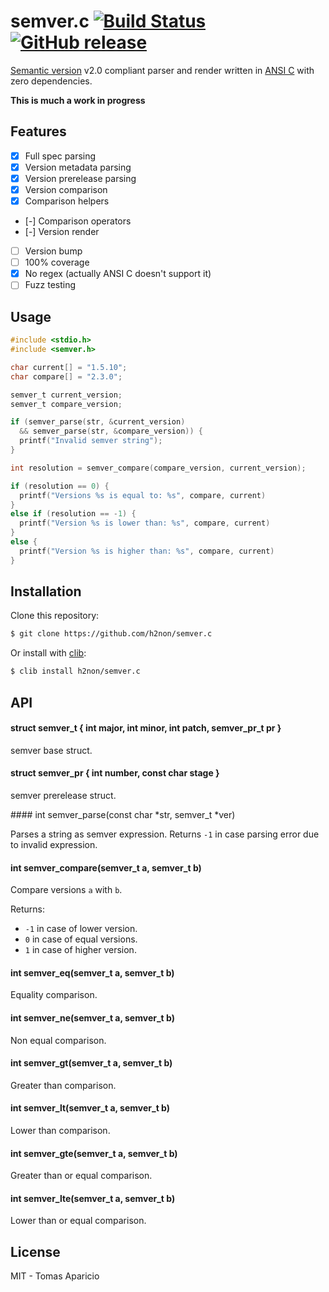 # semver.c [![Build Status](https://travis-ci.org/h2non/semver.c.png)](https://travis-ci.org/h2non/semver.c) [![GitHub release](https://img.shields.io/github/tag/h2non/semver.c.svg)](https://github.com/h2non/semver.c/releases)

[Semantic version](http://semver.org) v2.0 compliant parser and render written in [ANSI C](https://en.wikipedia.org/wiki/ANSI_C) with zero dependencies.

**This is much a work in progress**

## Features

- [x] Full spec parsing
- [x] Version metadata parsing
- [x] Version prerelease parsing
- [x] Version comparison
- [x] Comparison helpers
- [-] Comparison operators
- [-] Version render
- [ ] Version bump
- [ ] 100% coverage
- [x] No regex (actually ANSI C doesn't support it)
- [ ] Fuzz testing

## Usage

```c
#include <stdio.h>
#include <semver.h>

char current[] = "1.5.10";
char compare[] = "2.3.0";

semver_t current_version;
semver_t compare_version;

if (semver_parse(str, &current_version)
  && semver_parse(str, &compare_version)) {
  printf("Invalid semver string");
}

int resolution = semver_compare(compare_version, current_version);

if (resolution == 0) {
  printf("Versions %s is equal to: %s", compare, current)
}
else if (resolution == -1) {
  printf("Version %s is lower than: %s", compare, current)
}
else {
  printf("Version %s is higher than: %s", compare, current)
}
```

## Installation

Clone this repository:

```bash
$ git clone https://github.com/h2non/semver.c
```

Or install with [clib](https://github.com/clibs/clib):

```bash
$ clib install h2non/semver.c
```

## API

#### struct semver_t { int major, int minor, int patch, semver_pr_t pr }

semver base struct.

#### struct semver_pr { int number, const char stage }

semver prerelease struct.

#### int semver_parse(const char *str, semver_t *ver)

Parses a string as semver expression.
Returns `-1` in case parsing error due to invalid expression.

#### int semver_compare(semver_t a, semver_t b)

Compare versions `a` with `b`.

Returns:
- `-1` in case of lower version.
- `0` in case of equal versions.
- `1` in case of higher version.

#### int semver_eq(semver_t a, semver_t b)

Equality comparison.

#### int semver_ne(semver_t a, semver_t b)

Non equal comparison.

#### int semver_gt(semver_t a, semver_t b)

Greater than comparison.

#### int semver_lt(semver_t a, semver_t b)

Lower than comparison.

#### int semver_gte(semver_t a, semver_t b)

Greater than or equal comparison.

#### int semver_lte(semver_t a, semver_t b)

Lower than or equal comparison.

## License

MIT - Tomas Aparicio
